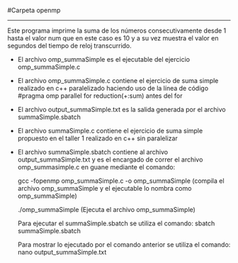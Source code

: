 
#Carpeta openmp

***

Este programa imprime la suma de los números consecutivamente desde 1 hasta el valor num que en este caso es 10 y a su vez muestra
el valor en segundos del tiempo de reloj transcurrido.

* El archivo omp_summaSimple es el ejecutable del ejercicio omp_summaSimple.c
* El archivo omp_summaSimple.c contiene el ejercicio de suma simple realizado en c++ paralelizado haciendo uso 
  de la línea de código  #pragma omp parallel for reduction(+:sum) antes del for
* El archivo output_summaSimple.txt es la salida generada por el archivo summaSimple.sbatch
* El archivo summaSimple.c contiene el ejercicio de suma simple propuesto en el taller 1 realizado en c++ sin paralelizar
* El archivo summaSimple.sbatch contiene al archivo output_summaSimple.txt y es el encargado de correr el archivo omp_summasimple.c en guane
  mediante el comando:
  
  gcc -fopenmp omp_summaSimple.c -o omp_summaSimple (compila el archivo omp_summaSimple y el ejecutable lo nombra como omp_summaSimple)
 
  ./omp_summaSimple (Ejecuta el archivo omp_summaSimple)
  
 
  Para ejecutar el summaSimple.sbatch se utiliza el comando: sbatch summaSimple.sbatch
 
  Para mostrar lo ejecutado por el comando anterior se utiliza el comando: nano output_summaSimple.txt
  
